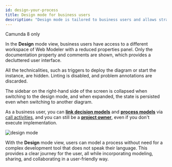 ```yaml
---
id: design-your-process
title: Design mode for business users
description: "Design mode is tailored to business users and allows strategic modeling"
---
```


<span class="badge badge--cloud">Camunda 8 only</span>

In the **Design** mode view, business users have access to a different workspace of Web Modeler with a reduced properties panel. Only the documentation property and comments are shown, which provides a decluttered user interface.

All the technicalities, such as triggers to deploy the diagram or start the instance, are hidden. Linting is disabled, and problem annotations are discarded.

The sidebar on the right-hand side of the screen is collapsed when switching to the design mode, and when expanded, the state is persisted even when switching to another diagram.

As a business user, you can [**link decision models**](/components/modeler/web-modeler/modeling/advanced-modeling/business-rule-task-linking.md) and [**process models**](/components/best-practices/modeling/creating-readable-process-models.md) via [call activities](/components/modeler/bpmn/call-activities/call-activities.md), and you can still be a [**project owner**](./collaboration.md#access-rights-and-permissions), even if you don't execute implementation.

![design mode](../img/design-mode.png)

With the **Design** mode view, users can model a process without need for a complex development tool that does not speak their language. This provides a clear journey for the user, all while incorporating modeling, sharing, and collaborating in a user-friendly way.
